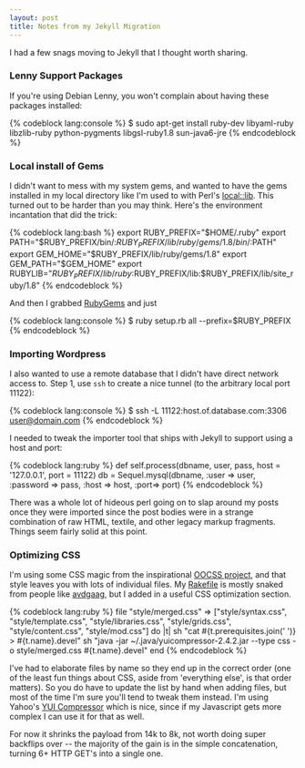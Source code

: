 ```yaml
---
layout: post
title: Notes from my Jekyll Migration
---
```


I had a few snags moving to Jekyll that I thought worth sharing.

### Lenny Support Packages

If you're using Debian Lenny, you won't complain about having these packages installed:

{% codeblock lang:console %}
$  sudo apt-get install ruby-dev  libyaml-ruby libzlib-ruby python-pygments libgsl-ruby1.8 sun-java6-jre
{% endcodeblock %}

### Local install of Gems

I didn't want to mess with my system gems, and wanted to have the gems installed in my local directory like I'm used to with Perl's [local::lib](search.cpan.org/perldoc?local::lib). 
This turned out to be harder than you may think. Here's the environment incantation that did the trick:

{% codeblock lang:bash %}
export RUBY_PREFIX="$HOME/.ruby"
export PATH="$RUBY_PREFIX/bin/:$RUBY_PREFIX/lib/ruby/gems/1.8/bin/:$PATH"
export GEM_HOME="$RUBY_PREFIX/lib/ruby/gems/1.8"
export GEM_PATH="$GEM_HOME"
export RUBYLIB="$RUBY_PREFIX/lib/ruby:$RUBY_PREFIX/lib:$RUBY_PREFIX/lib/site_ruby/1.8"
{% endcodeblock %}

And then I grabbed [RubyGems](http://rubyforge.org/frs/?group_id=126) and just

{% codeblock lang:console %}
$ ruby setup.rb all --prefix=$RUBY_PREFIX
{% endcodeblock %}

### Importing Wordpress

I also wanted to use a remote database that I didn't have direct network access to. 
Step 1, use `ssh` to create a nice tunnel (to the arbitrary local port 11122):

{% codeblock lang:console %}
$ ssh -L 11122:host.of.database.com:3306 user@domain.com
{% endcodeblock %}

I needed to tweak the importer tool that ships with Jekyll to support using a host and port:

{% codeblock lang:ruby %}
def self.process(dbname, user, pass, host = '127.0.0.1', port = 11122)
    db = Sequel.mysql(dbname, :user => user, :password => pass, :host => host, :port=> port)
{% endcodeblock %}

There was a whole lot of hideous perl going on to slap around my posts once they were imported since the post bodies were in a strange combination of raw HTML, textile, and other legacy markup fragments. Things seem fairly solid at this point. 

### Optimizing CSS

I'm using some CSS magic from the inspirational [OOCSS project](http://oocss.org/), and that style leaves you with lots of individual files. My [Rakefile](http://github.com/jbarratt/serialized.net/blob/master/Rakefile) is mostly snaked from people like [avdgaag](http://github.com/avdgaag/arjanvandergaag.nl/blob/master/Rakefile), but I added in a useful CSS optimization section.

{% codeblock lang:ruby %}
file "style/merged.css" => ["style/syntax.css", "style/template.css", "style/libraries.css", "style/grids.css", "style/content.css", "style/mod.css"] do |t|
    sh "cat #{t.prerequisites.join(' ')} > #{t.name}.devel"
    sh "java -jar ~/.java/yuicompressor-2.4.2.jar --type css -o style/merged.css #{t.name}.devel"
end
{% endcodeblock %}

I've had to elaborate files by name so they end up in the correct order (one of the least fun things about CSS, aside from 'everything else', is that order matters). So you do have to update the list by hand when adding files, but most of the time I'm sure you'll tend to tweak them instead. I'm using Yahoo's [YUI Compressor](http://developer.yahoo.com/yui/compressor/) which is nice, since if my Javascript gets more complex I can use it for that as well.

For now it shrinks the payload from 14k to 8k, not worth doing super backflips over -- the majority of the gain is in the simple concatenation, turning 6+ HTTP GET's into a single one.
